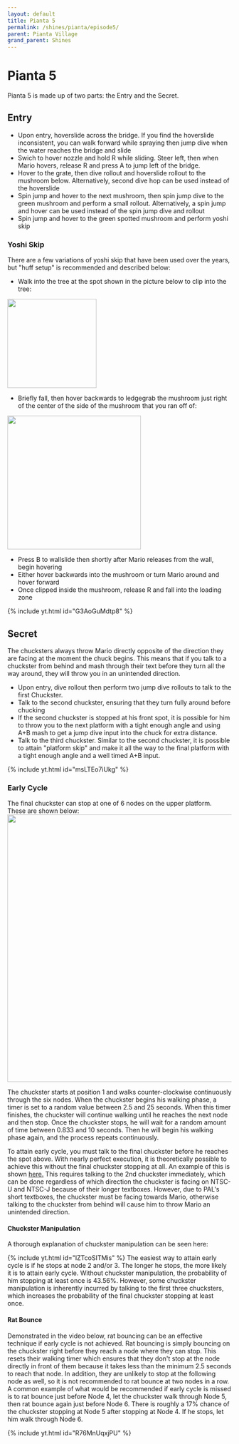 ```yaml
---
layout: default 
title: Pianta 5
permalink: /shines/pianta/episode5/
parent: Pianta Village
grand_parent: Shines
---
```

# Pianta 5
Pianta 5 is made up of two parts: the Entry and the Secret.

## Entry
- Upon entry, hoverslide across the bridge. If you find the hoverslide inconsistent, you can walk forward while spraying then jump dive when the water reaches the bridge and slide
- Swich to hover nozzle and hold R while sliding. Steer left, then when Mario hovers, release R and press A to jump left of the bridge. 
- Hover to the grate, then dive rollout and hoverslide rollout to the mushroom below. Alternatively, second dive hop can be used instead of the hoverslide
- Spin jump and hover to the next mushroom, then spin jump dive to the green mushroom and perform a small rollout. Alternatively, a spin jump and hover can be used instead of the spin jump dive and rollout
- Spin jump and hover to the green spotted mushroom and perform yoshi skip
### Yoshi Skip
There are a few variations of yoshi skip that have been used over the years, but "huff setup" is recommended and described below:
- Walk into the tree at the spot shown in the picture below to clip into the tree:

<img src="https://cdn.discordapp.com/attachments/941086197885833266/1090818184375967814/image.png" width="200">

- Briefly fall, then hover backwards to ledgegrab the mushroom just right of the center of the side of the mushroom that you ran off of:

<img src="https://cdn.discordapp.com/attachments/941086197885833266/1090818933893890058/image.png" width="300">

- Press B to wallslide then shortly after Mario releases from the wall, begin hovering
- Either hover backwards into the mushroom or turn Mario around and hover forward
- Once clipped inside the mushroom, release R and fall into the loading zone

{% include yt.html id="G3AoGuMdtp8" %}
## Secret
The chucksters always throw Mario directly opposite of the direction they are facing at the moment the chuck begins. This means that if you talk to a chuckster from behind and mash through their text before they turn all the way around, they will throw you in an unintended direction.
- Upon entry, dive rollout then perform two jump dive rollouts to talk to the first Chuckster.
- Talk to the second chuckster, ensuring that they turn fully around before chucking
- If the second chuckster is stopped at his front spot, it is possible for him to throw you to the next platform with a tight enough angle and using A+B mash to get a jump dive input into the chuck for extra distance.
- Talk to the third chuckster. Similar to the second chuckster, it is possible to attain "platform skip" and make it all the way to the final platform with a tight enough angle and a well timed A+B input.

{% include yt.html id="msLTEo7iUkg" %}
### Early Cycle
The final chuckster can stop at one of 6 nodes on the upper platform. These are shown below:
<img src="https://cdn.discordapp.com/attachments/941086197885833266/1060043368656285778/image.png" width="600">

The chuckster starts at position 1 and walks counter-clockwise continuously through the six nodes. When the chuckster begins his walking phase, a timer is set to a random value between 2.5 and 25 seconds. When this timer finishes, the chuckster will continue walking until he reaches the next node and then stop. Once the chuckster stops, he will wait for a random amount of time between 0.833 and 10 seconds. Then he will begin his walking phase again, and the process repeats continuously.

To attain early cycle, you must talk to the final chuckster before he reaches the spot above. With nearly perfect execution, it is theoretically possible to achieve this without the final chuckster stopping at all. An example of this is shown [here.](https://i.imgur.com/8AOMuMy.mp4) This requires talking to the 2nd chuckster immediately, which can be done regardless of which direction the chuckster is facing on NTSC-U and NTSC-J because of their longer textboxes. However, due to PAL's short textboxes, the chuckster must be facing towards Mario, otherwise talking to the chuckster from behind will cause him to throw Mario an unintended direction.
#### **Chuckster Manipulation**
A thorough explanation of chuckster manipulation can be seen here:

{% include yt.html id="IZTcoSITMis" %}
The easiest way to attain early cycle is if he stops at node 2 and/or 3. The longer he stops, the more likely it is to attain early cycle. Without chuckster manipulation, the probability of him stopping at least once is 43.56%. However, some chuckster manipulation is inherently incurred by talking to the first three chucksters, which increases the probability of the final chuckster stopping at least once.
#### **Rat Bounce**
Demonstrated in the video below, rat bouncing can be an effective technique if early cycle is not achieved. Rat bouncing is simply bouncing on the chuckster right before they reach a node where they can stop. This resets their walking timer which ensures that they don't stop at the node directly in front of them because it takes less than the minimum 2.5 seconds to reach that node. In addition, they are unlikely to stop at the following node as well, so it is not recommended to rat bounce at two nodes in a row. A common example of what would be recommended if early cycle is missed is to rat bounce just before Node 4, let the chuckster walk through Node 5, then rat bounce again just before Node 6. There is roughly a 17% chance of the chuckster stopping at Node 5 after stopping at Node 4. If he stops, let him walk through Node 6.

{% include yt.html id="R76MnUqxjPU" %}
